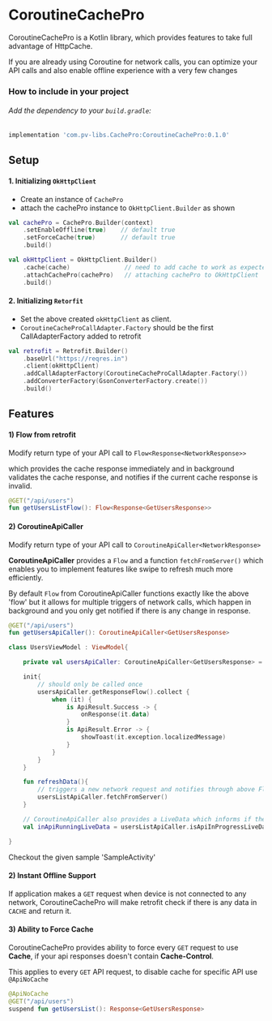 # CoroutineCachePro


CoroutineCachePro is a Kotlin library, which provides features to take full advantage of HttpCache.


If you are already using Coroutine for network calls, you can optimize your API calls and also enable offline experience with a very few changes


### How to include in your project

###### Add the dependency to your `build.gradle`:
```groovy
implementation 'com.pv-libs.CachePro:CoroutineCachePro:0.1.0'
```

Setup
---
#### 1. Initializing ``OkHttpClient``
 - Create an instance of ``CachePro``
 - attach the cachePro instance to ``OkHttpClient.Builder`` as shown
```kotlin
val cachePro = CachePro.Builder(context)
    .setEnableOffline(true)    // default true
    .setForceCache(true)       // default true
    .build()

val okHttpClient = OkHttpClient.Builder()
    .cache(cache)               // need to add cache to work as expected
    .attachCachePro(cachePro)   // attaching cachePro to OkHttpClient
    .build()
```

#### 2. Initializing ``Retorfit``
 - Set the above created ``okHttpClient`` as client.
 - ``CoroutineCacheProCallAdapter.Factory`` should be the first CallAdapterFactory added to retrofit
```kotlin
val retrofit = Retrofit.Builder()
    .baseUrl("https://reqres.in")
    .client(okHttpClient)
    .addCallAdapterFactory(CoroutineCacheProCallAdapter.Factory())
    .addConverterFactory(GsonConverterFactory.create())
    .build()
```

## Features

#### 1) Flow from retrofit 

Modify return type of your API call to ``Flow<Response<NetworkResponse>>``

which provides the cache response immediately and in background validates the cache response, and notifies if the current cache response is invalid.  
```kotlin
@GET("/api/users")
fun getUsersListFlow(): Flow<Response<GetUsersResponse>>
```

#### 2) CoroutineApiCaller
Modify return type of your API call to ``CoroutineApiCaller<NetworkResponse>``

**CoroutineApiCaller** provides a ``Flow`` and a function ``fetchFromServer()`` which enables you to implement features like swipe to refresh much more efficiently.

By default ``Flow`` from CoroutineApiCaller functions exactly like the above 'flow' but it allows for multiple triggers of network calls, which happen in background and you only get notified if there is any change in response.
  
```kotlin
@GET("/api/users")
fun getUsersApiCaller(): CoroutineApiCaller<GetUsersResponse>
```

```kotlin
class UsersViewModel : ViewModel{

    private val usersApiCaller: CoroutineApiCaller<GetUsersResponse> = dataManager.getUsersApiCaller()

    init{
        // should only be called once
        usersApiCaller.getResponseFlow().collect {
            when (it) {
                is ApiResult.Success -> {
                    onResponse(it.data)
                }
                is ApiResult.Error -> {
                    showToast(it.exception.localizedMessage)
                }
            }
        }
    }

    fun refreshData(){
        // triggers a new network request and notifies through above Flow if there is any change in api response
        usersListApiCaller.fetchFromServer()
    }

    // CoroutineApiCaller also provides a LiveData which informs if there is any network request currently running in background.
    val inApiRunningLiveData = usersListApiCaller.isApiInProgressLiveData

}
```
Checkout the given sample 'SampleActivity'

#### 2) Instant Offline Support
If application makes a ``GET`` request when device is not connected to any network, CoroutineCachePro will make retrofit check if there is any data in ``CACHE`` and return it.  


#### 3) Ability to Force Cache
CoroutineCachePro provides ability to force every ``GET`` request to use **Cache**, if your api responses doesn't contain **Cache-Control**.

This applies to every ``GET`` API request, to disable cache for specific API use ``@ApiNoCache`` 
```kotlin
@ApiNoCache
@GET("/api/users")
suspend fun getUsersList(): Response<GetUsersResponse>
```




